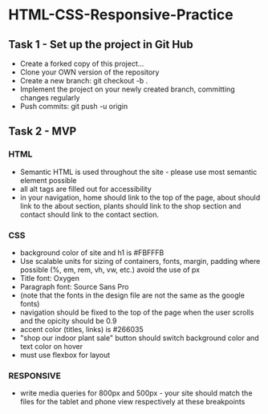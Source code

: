 # HTML-CSS-Responsive-Practice

## Task 1 - Set up the project in Git Hub
* Create a forked copy of this project...
* Clone your OWN version of the repository
* Create a new branch: git checkout -b <firstName-lastName>.
* Implement the project on your newly created <firstName-lastName> branch, committing changes regularly
* Push commits: git push -u origin <firstName-lastName>

## Task 2 - MVP 
### HTML 
* Semantic HTML is used throughout the site - please use most semantic element possible
* all alt tags are filled out for accessibility
* in your navigation, home should link to the top of the page, about should link to the about section, plants should link to the shop section and contact should link to the contact section. 

### CSS
* background color of site  and h1 is  #FBFFFB
* Use scalable units for sizing of containers, fonts, margin, padding where possible (%, em, rem, vh, vw, etc.) avoid the use of px 
* Title font: Oxygen
* Paragraph font: Source Sans Pro 
* (note that the fonts in the design file are not the same as the google fonts)
* navigation should be fixed to the top of the page when the user scrolls and the opicity should be 0.9
* accent color (titles, links) is #266035
* "shop our indoor plant sale" button should switch background color and text color on hover
* must use flexbox for layout

### RESPONSIVE
* write media queries for 800px and 500px - your site should match the files for the tablet and phone view respectively at these breakpoints



